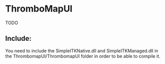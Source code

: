 # ThromboMapUI

TODO

## Include:
You need to include the SimpleITKNative.dll and SimpleITKManaged.dll in the ThrombomapUI/ThrombomapUI folder in order to be able to compile it.
